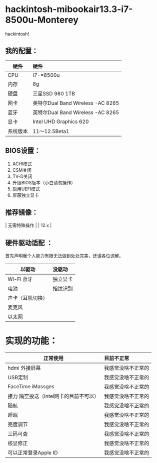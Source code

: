 # hackintosh-mibookair13.3-i7-8500u-Monterey
hackintosh!


## 我的配置：
| 硬件      | 硬件      |
|----------|:-------------------------|
| CPU     | i7-=8500u               |
| 内存     | 8g                       |
| 硬盘     | 三星SSD 980 1TB          |
| 网卡     |英特尔Dual Band Wireless -AC 8265 |
| 蓝牙     |英特尔Dual Band Wireless -AC 8265 |
| 显卡     | Intel UHD Graphics 620    |
| 系统版本 | 11～12.5Beta1            |


## BIOS设置：
1. ACHI模式
2. CSM关闭
3. TV-D关闭
4. 升级BIOS版本（小白请勿操作）
5. 启用UEFI模式
6. 屏蔽独立显卡

## 推荐镜像：
| 无需特殊操作 |
| 12.x    |



## 硬件驱动适配 ：
首先声明我个人能力有限无法做到处处完美，还请各位谅解。

| 以驱动                                | 没驱动      |
|---------------------------------------|:------------|
| Wi-Fi 蓝牙                            | 独立显卡    |
| 电池                                  | 指纹识别    |
| 声卡（耳机切换）                        
| 麦克风 |                                
| 以太网 |                                
# 实现的功能：

| 正常使用                             | 目前不正常         |
|--------------------------------------|:-------------------|
| hdmi    外接屏幕                      | 我感觉没啥不正常的 |
| USB定制                              | 我感觉没啥不正常的 |
| FaceTime iMassges                    | 我感觉没啥不正常的 |
| 接力 隔空投送（Intel网卡的目前不可以） | 我感觉没啥不正常的 |
| 随航                                 | 我感觉没啥不正常的 |
| 睡眠                                 | 我感觉没啥不正常的 |
| 亮度调节                             | 我感觉没啥不正常的 |
| 三码可查                             | 我感觉没啥不正常的 |
| 核显修正                             | 我感觉没啥不正常的 |
| 可以正常登录Apple ID                  | 我感觉没啥不正常的 |
